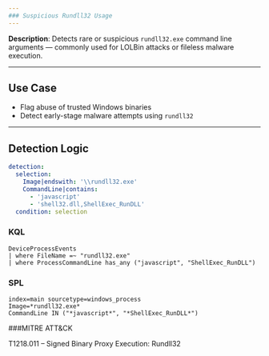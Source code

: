 ```yaml
---
### Suspicious Rundll32 Usage
---
```


**Description**: Detects rare or suspicious `rundll32.exe` command line arguments — commonly used for LOLBin attacks or fileless malware execution.

---

## Use Case
- Flag abuse of trusted Windows binaries
- Detect early-stage malware attempts using `rundll32`

---

## Detection Logic

```yaml
detection:
  selection:
    Image|endswith: '\\rundll32.exe'
    CommandLine|contains:
      - 'javascript'
      - 'shell32.dll,ShellExec_RunDLL'
  condition: selection
```

### KQL

```
DeviceProcessEvents
| where FileName =~ "rundll32.exe"
| where ProcessCommandLine has_any ("javascript", "ShellExec_RunDLL")
```

### SPL

```
index=main sourcetype=windows_process
Image=*rundll32.exe*
CommandLine IN ("*javascript*", "*ShellExec_RunDLL*")
```

###MITRE ATT&CK

T1218.011 – Signed Binary Proxy Execution: Rundll32
